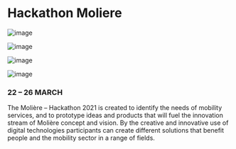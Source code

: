 # Hackathon Moliere
![image](https://github.com/paulorobertoalmeida/hackathon-moliere/blob/main/Web%201920%20%E2%80%93%201.png?raw=true)

![image](https://github.com/paulorobertoalmeida/hackathon-moliere/blob/main/Web%201920%20%E2%80%93%202.png?raw=true)

![image](https://github.com/paulorobertoalmeida/hackathon-moliere/blob/main/iPhone%20X,%20XS,%2011%20Pro%20%E2%80%93%201.png?raw=true)

![image](https://github.com/paulorobertoalmeida/hackathon-moliere/blob/main/iPhone%20X,%20XS,%2011%20Pro%20%E2%80%93%202.png?raw=true)

### 22 – 26 MARCH



The Molière – Hackathon 2021 is created to identify the needs of mobility services, and to prototype ideas and products that will fuel the innovation stream of Molière concept and vision. By the creative and innovative use of digital technologies participants can create different solutions that benefit people and the mobility sector in a range of fields. 
